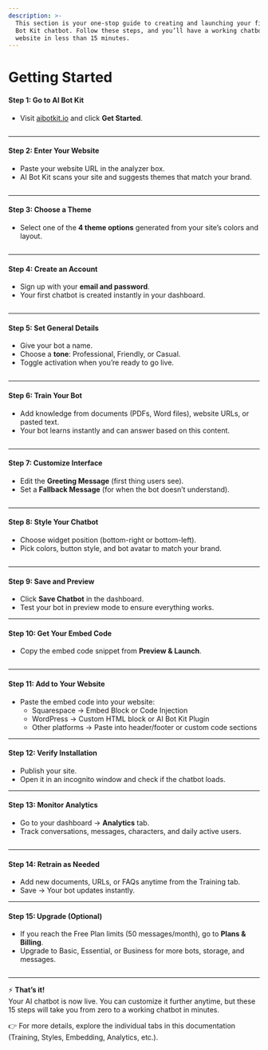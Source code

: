 ```yaml
---
description: >-
  This section is your one-stop guide to creating and launching your first AI
  Bot Kit chatbot. Follow these steps, and you’ll have a working chatbot on your
  website in less than 15 minutes.
---
```


# Getting Started

#### Step 1: Go to AI Bot Kit

* Visit [aibotkit.io](https://aibotkit.io) and click **Get Started**.

<figure><img src=".gitbook/assets/1.JPG" alt=""><figcaption></figcaption></figure>

***

#### Step 2: Enter Your Website

* Paste your website URL in the analyzer box.
* AI Bot Kit scans your site and suggests themes that match your brand.

<figure><img src=".gitbook/assets/2.JPG" alt=""><figcaption></figcaption></figure>

***

#### Step 3: Choose a Theme

* Select one of the **4 theme options** generated from your site’s colors and layout.

<figure><img src=".gitbook/assets/3.JPG" alt=""><figcaption></figcaption></figure>

***

#### Step 4: Create an Account

* Sign up with your **email and password**.
* Your first chatbot is created instantly in your dashboard.

<figure><img src=".gitbook/assets/4.JPG" alt=""><figcaption></figcaption></figure>

***

#### Step 5: Set General Details

* Give your bot a name.
* Choose a **tone**: Professional, Friendly, or Casual.
* Toggle activation when you’re ready to go live.

<figure><img src=".gitbook/assets/5.JPG" alt=""><figcaption></figcaption></figure>

***

#### Step 6: Train Your Bot

* Add knowledge from documents (PDFs, Word files), website URLs, or pasted text.
* Your bot learns instantly and can answer based on this content.

<figure><img src=".gitbook/assets/6.JPG" alt=""><figcaption></figcaption></figure>

***

#### Step 7: Customize Interface

* Edit the **Greeting Message** (first thing users see).
* Set a **Fallback Message** (for when the bot doesn’t understand).

<figure><img src=".gitbook/assets/7.JPG" alt=""><figcaption></figcaption></figure>

***

#### Step 8: Style Your Chatbot

* Choose widget position (bottom-right or bottom-left).
* Pick colors, button style, and bot avatar to match your brand.

<figure><img src=".gitbook/assets/8.JPG" alt=""><figcaption></figcaption></figure>

***

#### Step 9: Save and Preview

* Click **Save Chatbot** in the dashboard.
* Test your bot in preview mode to ensure everything works.

***

#### Step 10: Get Your Embed Code

* Copy the embed code snippet from **Preview & Launch**.

<figure><img src=".gitbook/assets/9.JPG" alt=""><figcaption></figcaption></figure>

***

#### Step 11: Add to Your Website

* Paste the embed code into your website:
  * Squarespace → Embed Block or Code Injection
  * WordPress → Custom HTML block or AI Bot Kit Plugin
  * Other platforms → Paste into header/footer or custom code sections

***

#### Step 12: Verify Installation

* Publish your site.
* Open it in an incognito window and check if the chatbot loads.

***

#### Step 13: Monitor Analytics

* Go to your dashboard → **Analytics** tab.
* Track conversations, messages, characters, and daily active users.

<figure><img src=".gitbook/assets/11.JPG" alt=""><figcaption></figcaption></figure>

***

#### Step 14: Retrain as Needed

* Add new documents, URLs, or FAQs anytime from the Training tab.
* Save → Your bot updates instantly.

***

#### Step 15: Upgrade (Optional)

* If you reach the Free Plan limits (50 messages/month), go to **Plans & Billing**.
* Upgrade to Basic, Essential, or Business for more bots, storage, and messages.

<figure><img src=".gitbook/assets/12.JPG" alt=""><figcaption></figcaption></figure>

***

⚡ **That’s it!**\
Your AI chatbot is now live. You can customize it further anytime, but these 15 steps will take you from zero to a working chatbot in minutes.

👉 For more details, explore the individual tabs in this documentation (Training, Styles, Embedding, Analytics, etc.).
